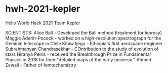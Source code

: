 # hwh-2021-kepler
Hello World Hack 2021 Team Kepler

SCIENTISTS:
Alice Ball - Developed the Ball method (treatment for leprosy)
Maggie Aderin-Pocock - worked on a high-resolution spectrograph for the Geminin telescope in Chile
Kitaw Ijegu - Ethiopia's first aerospace engineer
Subrahmanyan Chandrasekhar - COntribution to the study of evolution of stars
Hiranya Peiris - received the Breakthrough Prize in Fundamental Physics in 2018 for their "detailed maps of the early universe."
Ahmed Zewail - Father of femtochemistry



